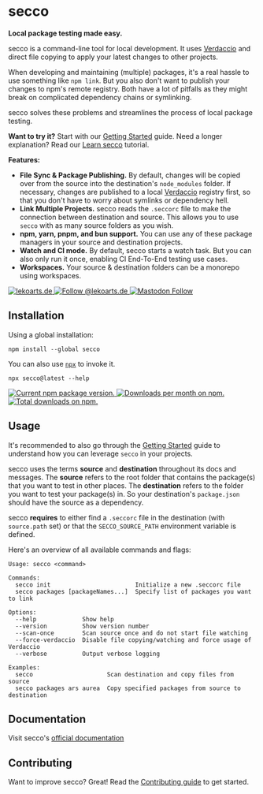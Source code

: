 # secco

**Local package testing made easy.**

secco is a command-line tool for local development. It uses [Verdaccio](https://verdaccio.org/) and direct file copying to apply your latest changes to other projects.

When developing and maintaining (multiple) packages, it's a real hassle to use something like `npm link`. But you also don't want to publish your changes to npm's remote registry. Both have a lot of pitfalls as they might break on complicated dependency chains or symlinking.

secco solves these problems and streamlines the process of local package testing.

**Want to try it?** Start with our [Getting Started](https://secco.lekoarts.de/guide/) guide. Need a longer explanation? Read our [Learn secco](https://secco.lekoarts.de/guide/learn-secco/) tutorial.

**Features:**

- **File Sync & Package Publishing.** By default, changes will be copied over from the source into the destination's `node_modules` folder. If necessary, changes are published to a local [Verdaccio](https://verdaccio.org/) registry first, so that you don't have to worry about symlinks or dependency hell.
- **Link Multiple Projects.** secco reads the `.seccorc` file to make the connection between destination and source. This allows you to use `secco` with as many source folders as you wish.
- **npm, yarn, pnpm, and bun support.** You can use any of these package managers in your source and destination projects.
- **Watch and CI mode.** By default, secco starts a watch task. But you can also only run it once, enabling CI End-To-End testing use cases.
- **Workspaces.** Your source & destination folders can be a monorepo using workspaces.

<a href="https://www.lekoarts.de?utm_source=secco">
  <img alt="lekoarts.de" src="https://img.shields.io/badge/-website-blue">
</a>
<a href="https://bsky.app/profile/lekoarts.de">
  <img src="https://img.shields.io/badge/Bluesky-0285FF?logo=bluesky&logoColor=fff" alt="Follow @lekoarts.de" />
</a>
<a href="https://mastodon.social/@lekoarts">
  <img alt="Mastodon Follow" src="https://img.shields.io/mastodon/follow/109244982385960702">
</a>

## Installation

Using a global installation:

```shell
npm install --global secco
```

You can also use [`npx`](https://docs.npmjs.com/cli/v10/commands/npx) to invoke it.

```shell
npx secco@latest --help
```

<a href="https://www.npmjs.org/package/secco">
  <img src="https://img.shields.io/npm/v/secco.svg" alt="Current npm package version." />
</a>
<a href="https://npmcharts.com/compare/secco?minimal=true">
  <img src="https://img.shields.io/npm/dm/secco.svg" alt="Downloads per month on npm." />
</a>
<a href="https://npmcharts.com/compare/secco?minimal=true">
  <img src="https://img.shields.io/npm/dt/secco.svg" alt="Total downloads on npm." />
</a>

## Usage

It's recommended to also go through the [Getting Started](https://secco.lekoarts.de/guide/) guide to understand how you can leverage `secco` in your projects.

secco uses the terms **source** and **destination** throughout its docs and messages. The **source** refers to the root folder that contains the package(s) that you want to test in other places. The **destination** refers to the folder you want to test your package(s) in. So your destination's `package.json` should have the source as a dependency.

secco **requires** to either find a `.seccorc` file in the destination (with `source.path` set) or that the `SECCO_SOURCE_PATH` environment variable is defined.

Here's an overview of all available commands and flags:

```shell
Usage: secco <command>

Commands:
  secco init                        Initialize a new .seccorc file
  secco packages [packageNames...]  Specify list of packages you want to link

Options:
  --help             Show help
  --version          Show version number
  --scan-once        Scan source once and do not start file watching
  --force-verdaccio  Disable file copying/watching and force usage of Verdaccio
  --verbose          Output verbose logging

Examples:
  secco                     Scan destination and copy files from source
  secco packages ars aurea  Copy specified packages from source to destination
```

## Documentation

Visit secco's [official documentation](https://secco.lekoarts.de)

## Contributing

Want to improve secco? Great! Read the [Contributing guide](https://github.com/LekoArts/secco/blob/main/CONTRIBUTING.md) to get started.
